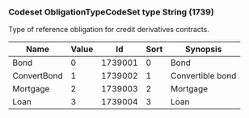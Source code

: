 ### Codeset ObligationTypeCodeSet type String (1739)

Type of reference obligation for credit derivatives contracts.

| Name        | Value | Id      | Sort | Synopsis         |
|-------------|-------|---------|------|------------------|
| Bond        | 0     | 1739001 | 0    | Bond             |
| ConvertBond | 1     | 1739002 | 1    | Convertible bond |
| Mortgage    | 2     | 1739003 | 2    | Mortgage         |
| Loan        | 3     | 1739004 | 3    | Loan             |

